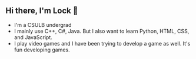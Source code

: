 ## Hi there, I'm Lock 👋
- I'm a CSULB undergrad
- I mainly use C++, C#, Java. But I also want to learn Python, HTML, CSS, and JavaScript.
- I play video games and I have been trying to develop a game as well. It's fun developing games. 

<!--
**L0ck-Le/L0ck-Le** is a ✨ _special_ ✨ repository because its `README.md` (this file) appears on your GitHub profile.

Here are some ideas to get you started:

- 🔭 I’m currently working on ...
- 🌱 I’m currently learning ...
- 👯 I’m looking to collaborate on ...
- 🤔 I’m looking for help with ...
- 💬 Ask me about ...
- 📫 How to reach me: ...
- 😄 Pronouns: ...
- ⚡ Fun fact: ...
-->
